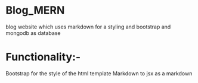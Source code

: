 # Blog_MERN
blog website which uses markdown for a styling and bootstrap and mongodb as database
# Functionality:-
Bootstrap for the style of the html template
Markdown to jsx as a markdown 
